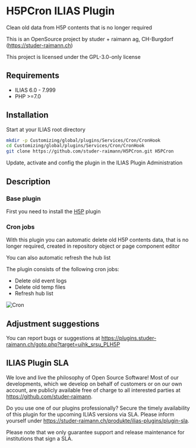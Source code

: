 # H5PCron ILIAS Plugin

Clean old data from H5P contents that is no longer required

This is an OpenSource project by studer + raimann ag, CH-Burgdorf (https://studer-raimann.ch)

This project is licensed under the GPL-3.0-only license

## Requirements

* ILIAS 6.0 - 7.999
* PHP >=7.0

## Installation

Start at your ILIAS root directory

```bash
mkdir -p Customizing/global/plugins/Services/Cron/CronHook
cd Customizing/global/plugins/Services/Cron/CronHook
git clone https://github.com/studer-raimann/H5PCron.git H5PCron
```

Update, activate and config the plugin in the ILIAS Plugin Administration

## Description

### Base plugin

First you need to install the [H5P](https://github.com/studer-raimann/H5P) plugin

### Cron jobs

With this plugin you can automatic delete old H5P contents data, that is no longer required, created in repository object or page component editor

You can also automatic refresh the hub list

The plugin consists of the following cron jobs:

- Delete old event logs
- Delete old temp files
- Refresh hub list

![Cron](./doc/images/cron.png)

## Adjustment suggestions

You can report bugs or suggestions at https://plugins.studer-raimann.ch/goto.php?target=uihk_srsu_PLH5P

## ILIAS Plugin SLA

We love and live the philosophy of Open Source Software! Most of our developments, which we develop on behalf of customers or on our own account, are publicly available free of charge to all interested parties at https://github.com/studer-raimann.

Do you use one of our plugins professionally? Secure the timely availability of this plugin for the upcoming ILIAS versions via SLA. Please inform yourself under https://studer-raimann.ch/produkte/ilias-plugins/plugin-sla.

Please note that we only guarantee support and release maintenance for institutions that sign a SLA.
